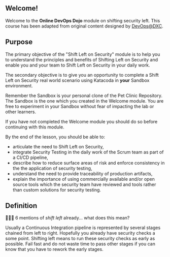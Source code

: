 ## Welcome!

Welcome to the **Online DevOps Dojo** module on shifting security left.
This course has been adapted from original content designed by [DevOps@DXC](https://dxc-technology.github.io/about-devops-dojo/).

## Purpose

The primary objective of the "Shift Left on Security" module is to help you to
understand the principles and benefits of Shifting Left on Security and enable
you and your team to Shift Left on Security in your daily work.

The secondary objective is to give you an opportunity to complete a Shift Left
on Security real world scenario using Katacoda in **your** Sandbox environment.

Remember the Sandbox is your personal clone of the Pet Clinic Repository. The
Sandbox is the one which you created in the Welcome module. You are free to
experiment in your Sandbox without fear of impacting the lab or other learners.

If you have not completed the Welcome module you should do so before continuing
with this module.

By the end of the lesson, you should be able to:

* articulate the need to Shift Left on Security,
* integrate Security Testing in the daily work of the Scrum team as part of a
  CI/CD pipeline,
* describe how to reduce surface areas of risk and enforce consistency in the
  the application of security testing,
* understand the need to provide traceability of production artifacts,
* explain the importance of using commercially available and/or open source
  tools which the security team have reviewed and tools rather than custom
  solutions for security testing.

## Definition

🤷🏼‍♀️ 6 mentions of *shift left* already... what does this mean?

Usually a Continuous Integration pipeline is represented by several stages
chained from left to right. Hopefully you already have security checks a some
point. Shifting left means to run these security checks as early as possible.
Fail fast and do not waste time to pass other stages if you can know that you
have to rework the early stages.

